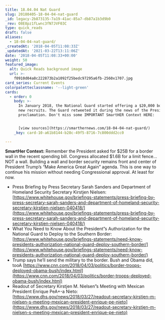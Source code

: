 ```yaml
---
title: 18.04.04 Nat Guard
slug: 20180405-18-04-04-nat-guard
_id: legacy-2b873135-7a19-41ac-85a7-db87a1b3d9b0
_rev: O8E8pz1fLwnc3fN7JVF03C
type: quick_reads
draft: false
aliases:
  - 18-04-04-nat-guard/
_createdAt: '2018-04-05T11:08:33Z'
_updatedAt: '2021-03-22T13:11:06Z'
date: '2018-04-05T11:08:33+00:00'
weight: 50
featured_image:
  alt: Quick Reads background image
  url: >-
    f0910d04a8c222873b2a1092f25bedc97295a6fb-2560x1707.jpg
card_series: Current Events
colorpaletteclassname: '--light-green'
cards:
  - order: 0
    body: >-
      In January 2018, the National Guard started offering a $20,000 bonus for
      new recruits. The Guard retweeted it during the news of the Presidential
      proclamation. Don't miss some IMPORTANT SmartHER Context HERE:


      [view sources](https://smarthernews.com/18-04-04-nat-guard/)
    _key: card-10-a61b8144-b28c-49f5-8716-7c800ddd2cc0

---
```

**SmartHer Context:** Remember the President asked for $25B for a border wall in the recent spending bill. Congress allocated $1.6B for a limit fence…NOT a wall. Building a wall and border security remains front and center of President Trump’s “Make America Great Again” agenda. This is one way to continue his mission without needing Congressional approval. At least for now.

* Press Briefing by Press Secretary Sarah Sanders and Department of Homeland Security Secretary Kirstjen Nielsen: [https://www.whitehouse.gov/briefings-statements/press-briefing-by-press-secretary-sarah-sanders-and-department-of-homeland-security-secretary-kirstjen-nielsen-040418/](https://www.whitehouse.gov/briefings-statements/press-briefing-by-press-secretary-sarah-sanders-and-department-of-homeland-security-secretary-kirstjen-nielsen-040418/)
* What You Need to Know About the President”s Authorization for the National Guard to Deploy to the Southern Border: [https://www.whitehouse.gov/briefings-statements/need-know-presidents-authorization-national-guard-deploy-southern-border/](https://www.whitehouse.gov/briefings-statements/need-know-presidents-authorization-national-guard-deploy-southern-border/)
* Trump says he’ll send the military to the border. Bush and Obama did, tooA [https://www.cnn.com/2018/04/03/politics/border-troops-deployed-obama-bush/index.html](https://www.cnn.com/2018/04/03/politics/border-troops-deployed-obama-bush/index.html)
* Readout of Secretary Kirstjen M. Nielsen”s Meeting with Mexican President Enrique PeA+-a Nieto: [https://www.dhs.gov/news/2018/03/27/readout-secretary-kirstjen-m-nielsen-s-meeting-mexican-president-enrique-pe-nieto](https://www.dhs.gov/news/2018/03/27/readout-secretary-kirstjen-m-nielsen-s-meeting-mexican-president-enrique-pe-nieto)